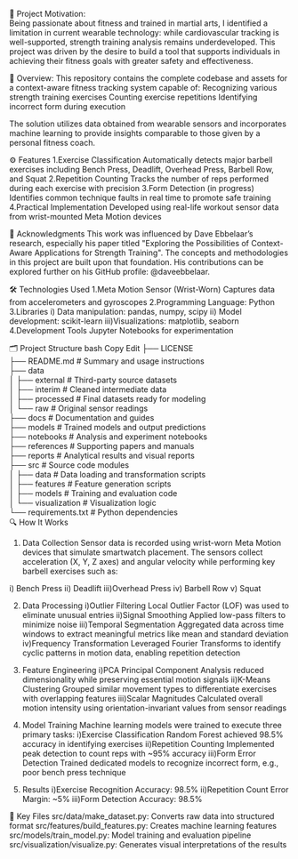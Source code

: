 📌 Project Motivation:  
Being passionate about fitness and trained in martial arts, I identified a limitation in current wearable technology: while cardiovascular tracking is well-supported, strength training analysis remains underdeveloped. This project was driven by the desire to build a tool that supports individuals in achieving their fitness goals with greater safety and effectiveness.

📂 Overview:
This repository contains the complete codebase and assets for a context-aware fitness tracking system capable of:
Recognizing various strength training exercises
Counting exercise repetitions
Identifying incorrect form during execution

The solution utilizes data obtained from wearable sensors and incorporates machine learning to provide insights comparable to those given by a personal fitness coach.

⚙️ Features
1.Exercise Classification
Automatically detects major barbell exercises including Bench Press, Deadlift, Overhead Press, Barbell Row, and Squat
2.Repetition Counting
Tracks the number of reps performed during each exercise with precision
3.Form Detection (in progress)
Identifies common technique faults in real time to promote safe training
4.Practical Implementation
Developed using real-life workout sensor data from wrist-mounted Meta Motion devices

🙏 Acknowledgments
This work was influenced by Dave Ebbelaar’s research, especially his paper titled "Exploring the Possibilities of Context-Aware Applications for Strength Training". The concepts and methodologies in this project are built upon that foundation. His contributions can be explored further on his GitHub profile: @daveebbelaar.

🛠️ Technologies Used
1.Meta Motion Sensor (Wrist-Worn)
Captures data from accelerometers and gyroscopes
2.Programming Language: Python
3.Libraries
  i)  Data manipulation: pandas, numpy, scipy
  ii) Model development: scikit-learn
  iii)Visualizations: matplotlib, seaborn
4.Development Tools
 Jupyter Notebooks for experimentation

🗂️ Project Structure
bash
Copy
Edit
├── LICENSE  
├── README.md               # Summary and usage instructions  
├── data  
│   ├── external            # Third-party source datasets  
│   ├── interim             # Cleaned intermediate data  
│   ├── processed           # Final datasets ready for modeling  
│   └── raw                 # Original sensor readings  
├── docs                    # Documentation and guides  
├── models                  # Trained models and output predictions  
├── notebooks               # Analysis and experiment notebooks  
├── references              # Supporting papers and manuals  
├── reports                 # Analytical results and visual reports  
├── src                     # Source code modules  
│   ├── data                # Data loading and transformation scripts  
│   ├── features            # Feature generation scripts  
│   ├── models              # Training and evaluation code  
│   └── visualization       # Visualization logic  
└── requirements.txt        # Python dependencies  
🔍 How It Works
1. Data Collection
Sensor data is recorded using wrist-worn Meta Motion devices that simulate smartwatch placement. The sensors collect acceleration (X, Y, Z axes) and angular velocity while performing key barbell exercises such as:

 i)  Bench Press
 ii) Deadlift
 iii)Overhead Press
 iv) Barbell Row
 v)  Squat

2. Data Processing
i)Outlier Filtering
Local Outlier Factor (LOF) was used to eliminate unusual entries
ii)Signal Smoothing
Applied low-pass filters to minimize noise
iii)Temporal Segmentation
Aggregated data across time windows to extract meaningful metrics like mean and standard deviation
iv)Frequency Transformation
Leveraged Fourier Transforms to identify cyclic patterns in motion data, enabling repetition detection

3. Feature Engineering
i)PCA
Principal Component Analysis reduced dimensionality while preserving essential motion signals
ii)K-Means Clustering
Grouped similar movement types to differentiate exercises with overlapping features
iii)Scalar Magnitudes
Calculated overall motion intensity using orientation-invariant values from sensor readings

4. Model Training
Machine learning models were trained to execute three primary tasks:
i)Exercise Classification
Random Forest achieved 98.5% accuracy in identifying exercises
ii)Repetition Counting
Implemented peak detection to count reps with ~95% accuracy
iii)Form Error Detection
Trained dedicated models to recognize incorrect form, e.g., poor bench press technique

5. Results
i)Exercise Recognition Accuracy: 98.5%
ii)Repetition Count Error Margin: ~5%
iii)Form Detection Accuracy: 98.5%

📁 Key Files
src/data/make_dataset.py: Converts raw data into structured format
src/features/build_features.py: Creates machine learning features
src/models/train_model.py: Model training and evaluation pipeline
src/visualization/visualize.py: Generates visual interpretations of the results
